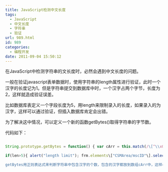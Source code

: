 ```yaml
---
title: JavaScript检测中文长度
tags:
  - JavaScript
  - 中文长度
  - 字符串
  - 验证
url: 989.html
id: 989
categories:
  - 编程开发
date: 2011-09-04 15:50:12
---
```


在JavaScript中检测字符串的文长度时，必然会遇到中文长度的问题。  

一般在验证javascript表单数据时，使用字符串的length属性进行验证，此时一个汉字的长度记为1。但是字符串提交到数据库中时，一个汉字占两个字节，长度为2，这样就造成验证误差。  

比如数据库表定义一个字段长度为5，用length来限制录入的长度，如果录入的为汉字，这样可以通过验证，但插入数据库肯定会出错。  

为了解决这中情况，可以定义一个新的函数getBytes()取得字符串的字节数。  

代码如下：  

```javascript  

String.prototype.getBytes = function() { var cArr = this.match(/\[^\\x00-\\xff\]/ig); return this.length + (cArr == null ? 0 : cArr.length); } var len=frm.elements\["CSMArea/mscID"\].value.getBytes();  

if(len>5){ alert("length limit"); frm.elements\["CSMArea/mscID"\].select(); return false; } \\n```  

getBytes用正则表达式来判断字符串中包含汉字的个数，包含的汉字都放到数组cArr中，这样cArr的长度就是汉字的总数。getBytes方法返回length加上汉字数，就是总的字节数。